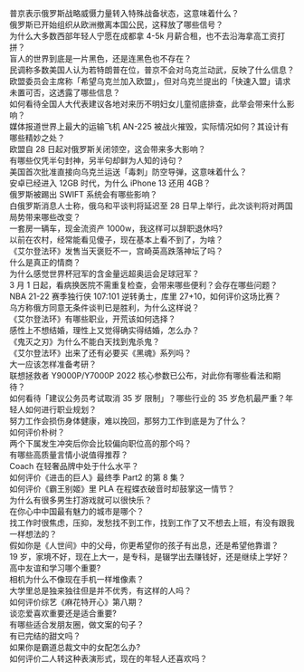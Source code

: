 普京表示俄罗斯战略威慑力量转入特殊战备状态，这意味着什么？  
俄罗斯已开始组织从欧洲撤离本国公民，这释放了哪些信号？  
为什么大多数西部年轻人宁愿在成都拿 4-5k 月薪合租，也不去沿海拿高工资打拼？  
盲人的世界到底是一片黑色，还是连黑色也不存在？  
民调称多数美国人认为若特朗普在位，普京不会对乌克兰动武，反映了什么信息？  
欧盟委员会主席称「希望乌克兰加入欧盟」，但对乌克兰提出的「快速入盟」请求未置可否，这透露了哪些信息？  
如何看待全国人大代表建议各地对来历不明妇女儿童彻底排查，此举会带来什么影响？  
媒体报道世界上最大的运输飞机 AN-225 被战火摧毁，实际情况如何？其设计有哪些精妙之处？  
欧盟自 28 日起对俄罗斯关闭领空，这会带来多大影响？  
有哪些仅凭半句封神，另半句却鲜为人知的诗句？  
美国首次批准直接向乌克兰运送「毒刺」防空导弹，这意味着什么？  
安卓已经进入 12GB 时代，为什么 iPhone 13 还用 4GB？  
俄罗斯被踢出 SWIFT 系统会有哪些影响？  
白俄罗斯消息人士称，俄乌和平谈判将延迟至 28 日早上举行，此次谈判将对两国局势带来哪些改变？  
一套房一辆车，现金流资产 1000w，我这样可以辞职退休吗?  
以前在农村，经常能看见傻子，现在基本上看不到了，为啥？  
《艾尔登法环》发售当天褒贬不一，宫崎英高跌落神坛了吗？  
什么是真正的情商？  
为什么感觉世界杯冠军的含金量远超奥运会足球冠军？  
3 月 1 日起，看病换医院不需重复检查，会带来哪些便利？会存在哪些问题？  
NBA 21-22 赛季独行侠 107:101 逆转勇士，库里 27+10，如何评价这场比赛？  
乌方称俄方同意无条件谈判已是胜利，为什么这样说？  
《艾尔登法环》有哪些职业，开荒该如何选择？  
感性上不想结婚，理性上又觉得确实得结婚，怎么办？  
《鬼灭之刃》为什么不能白天找到鬼杀鬼？  
《艾尔登法环》出来了还有必要买《黑魂》系列吗？  
大一应该怎样准备考研？  
联想拯救者 Y9000P/Y7000P 2022 核心参数已公布，对此你有哪些看法和期待？  
如何看待「建议公务员考试取消 35 岁 限制」？哪些行业的 35 岁危机最严重？年轻人如何进行职业规划？  
努力工作会损伤身体健康，难以挽回，那努力工作到底是为了什么？  
如何评价朴树？  
两个下属发生冲突后你会比较偏向职位高的那个吗？  
有哪些高质量言情小说值得推荐？  
Coach 在轻奢品牌中处于什么水平？  
如何评价《进击的巨人》最终季 Part2 的第 8 集？  
如何评价《霸王别姬》里 PLA 在程蝶衣破音时却鼓掌这一情节？  
为什么有很多男生打游戏就可以很快乐？  
在你心中中国最有魅力的城市是哪个？  
找工作时很焦虑，压抑，发愁找不到工作，找到工作了又不想去上班，有没有跟我一样想法的？  
假如你是《人世间》中的父母，你更希望你的孩子有出息，还是希望他靠谱？  
19 岁，家境不好，现在上大一，是专科，是辍学出去赚钱好，还是继续上学好？  
高中友谊和学习哪个重要?  
相机为什么不像现在手机一样堆像素？  
大学里总是独来独往但是并不优秀，有这样的人吗？  
如何评价综艺《麻花特开心》第八期？  
谈恋爱喜欢重要还是适合重要?  
有哪些适合发朋友圈，做文案的句子？  
有已完结的甜文吗？  
如果你是霸道总裁文中的女配怎么办?  
如何评价二人转这种表演形式，现在的年轻人还喜欢吗？  
